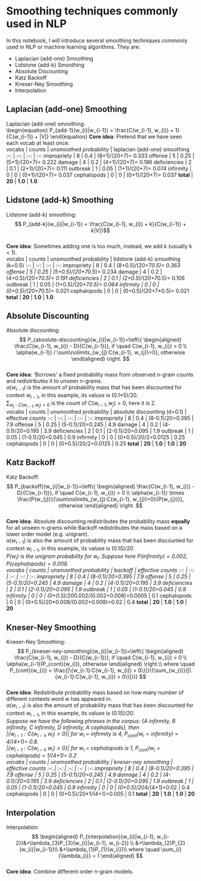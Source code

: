 # Smoothing techniques commonly used in NLP  
In this notebook, I will introduce several smoothing techniques commonly used in NLP or machine learning algorithms. They are:
- Laplacian (add-one) Smoothing
- Lidstone (add-k) Smoothing
- Absolute Discounting
- Katz Backoff
- Kneser-Ney Smoothing
- Interpolation

## Laplacian (add-one) Smoothing
Laplacian (add-one) smoothing:   
\begin{equation} P_{add-1}(w_{i}|w_{i-1}) = \frac{C(w_{i-1}, w_{i}) + 1}{C(w_{i-1}) + |V|} \end{equation} 
**Core idea**: Pretend that we have seen each vocab at least once.  
vocabs | counts | unsmoothed probability | laplacian (add-one) smoothing
:-: | :-: | :-: | :-: 
impropriety | 8 | 0.4 | (8+1)/(20+7)= 0.333
offense | 5 | 0.25 | (5+1)/(20+7)= 0.222
damage | 4 | 0.2 | (4+1)/(20+7)= 0.186
deficiencies | 2 | 0.1 | (2+1)/(20+7)= 0.111
outbreak | 1 | 0.05 | (1+1)/(20+7)= 0.074
infirmity | 0 | 0 | (0+1)/(20+7)= 0.037
cephalopods | 0 | 0 | (0+1)/(20+7)= 0.037
**total** | **20** | **1.0** | **1.0**  

## Lidstone (add-k) Smoothing  
Lidstone (add-k) smoothing:   
$$ P_{add-k}(w_{i}|w_{i-1}) = \frac{C(w_{i-1}, w_{i}) + k}{C(w_{i-1}) + k|V|}$$  
**Core idea**: Sometimes adding one is too much, instead, we add k (usually k < 1).  
vocabs | counts | unsmoothed probability | lidstone (add-k) smoothing (k=0.5)
:-: | :-: | :-: | :-: 
impropriety | 8 | 0.4 | (8+0.5)/(20+7*0.5)= 0.363
offense | 5 | 0.25 | (5+0.5)/(20+7*0.5)= 0.234
damage | 4 | 0.2 | (4+0.5)/(20+7*0.5)= 0.191
deficiencies | 2 | 0.1 | (2+0.5)/(20+7*0.5)= 0.106
outbreak | 1 | 0.05 | (1+0.5)/(20+7*0.5)= 0.064
infirmity | 0 | 0 | (0+0.5)/(20+7*0.5)= 0.021
cephalopods | 0 | 0 | (0+0.5)/(20+7*0.5)= 0.021
**total** | **20** | **1.0** | **1.0**  

## Absolute Discounting  
Absolute discounting:  
$$ P_{absolute-discounting}(w_{i}|w_{i-1})=\left\{
\begin{aligned}
\frac{C(w_{i-1}, w_{i}) - D}{C(w_{i-1})}, if \quad C(w_{i-1}, w_{i}) > 0 \\
\alpha(w_{i-1}) / \sum\nolimits_{w_{j}:C(w_{i-1}, w_{j})=0}, otherwise
\end{aligned}
\right.
$$  
**Core idea**: 'Borrows' a fixed probability mass from observed n-gram counts and redistributes it to unseen n-grams.  
$\alpha(w_{i-1})$ is the amount of probability mass that has been discounted for context $w_{i-1}$, in this example, its valuse is (0.1*5)/20.  
$\sum\nolimits_{w_{j}:C(w_{i-1}, w_{j})=0}$ is the count of $C(w_{i-1}, w_{j})=0$, here it is 2.  
vocabs | counts | unsmoothed probability | absolute discounting (d=0.1) | effective counts
:-: | :-: | :-: | :-: | :-: 
impropriety | 8 | 0.4 | (8-0.1)/20=0.395 | 7.9
offense | 5 | 0.25 | (5-0.1)/20=0.245 | 4.9
damage | 4 | 0.2 | (4-0.1)/20=0.195 | 3.9
deficiencies | 2 | 0.1 | (2-0.1)/20=0.095 | 1.9
outbreak | 1 | 0.05 | (1-0.1)/20=0.045 | 0.9
infirmity | 0 | 0 | (0+0.5)/20/2=0.0125 | 0.25
cephalopods | 0 | 0 | (0+0.5)/20/2=0.0125 | 0.25
**total** | **20** | **1.0** | **1.0** | **20**    

## Katz Backoff  
Katz Backoff:  
$$ P_{backoff}(w_{i}|w_{i-1})=\left\{
\begin{aligned}
\frac{C(w_{i-1}, w_{i}) - D}{C(w_{i-1})}, if \quad C(w_{i-1}, w_{i}) > 0 \\
\alpha(w_{i-1}) \times \frac{P(w_{j})}{\sum\nolimits_{w_{j}:C(w_{i-1}, w_{j})=0}{P(w_{j})}}, otherwise
\end{aligned}
\right.
$$  
**Core idea**: Absolute discounting redistributes the probability mass **equally** for all unseen n-grams while Backoff redistributes the mass based on a lower order model (e.g. unigram).  
$\alpha(w_{i-1})$ is also the amount of probability mass that has been discounted for context $w_{i-1}$, in this example, its valuse is (0.1*5)/20.  
$P(w_{i})$ is the unigram probability for $w_{i}$. Suppose here $P(infirmity) = 0.002$, $P(cephalopods) = 0.008$.  
vocabs | counts | unsmoothed probability | backoff | effective counts
:-: | :-: | :-: | :-: | :-: 
impropriety | 8 | 0.4 | (8-0.1)/20=0.395 | 7.9
offense | 5 | 0.25 | (5-0.1)/20=0.245 | 4.9
damage | 4 | 0.2 | (4-0.1)/20=0.195 | 3.9
deficiencies | 2 | 0.1 | (2-0.1)/20=0.095 | 1.9
outbreak | 1 | 0.05 | (1-0.1)/20=0.045 | 0.9
infirmity | 0 | 0 | (0+0.5)/20*0.002/(0.002+0.008)=0.0005 | 0.1
cephalopods | 0 | 0 | (0+0.5)/20*0.008/(0.002+0.008)=0.02 | 0.4
**total** | **20** | **1.0** | **1.0** | **20**  

## Kneser-Ney Smoothing  
Kneser-Ney Smoothing:  
$$ P_{kneser-ney-smoothing}(w_{i}|w_{i-1})=\left\{
\begin{aligned}
\frac{C(w_{i-1}, w_{i}) - D}{C(w_{i-1})}, if \quad C(w_{i-1}, w_{i}) > 0 \\
\alpha(w_{i-1})P_{cont}(w_{i}), otherwise
\end{aligned}
\right.\\
where \quad
P_{cont}(w_{i}) = \frac{|\{w_{i-1}:C(w_{i-1}, w_{i}) > 0\}|}{{\sum_{w_{i}}{|\{w_{i-1}:C(w_{i-1}, w_{i}) > 0\}|}}}
$$  
**Core idea**: Redistribute probability mass based on how many number of different contexts word w has appeared in.  
$\alpha(w_{i-1})$ is also the amount of probability mass that has been discounted for context $w_{i-1}$, in this example, its valuse is (0.1*5)/20.  
Suppose we have the following phrases in the corpus: {A infirmity, B infirmity, C infirmity, D infirmity, A cephalopods}, then  
$|\{w_{i-1}:C(w_{i-1}, w_{i}) > 0\}|$ for $w_{i}$ = infirmity is 4, $P_{cont}(w_{i}=infirmity)$ = 4/(4+1)= 0.8.  
$|\{w_{i-1}:C(w_{i-1}, w_{i}) > 0\}|$ for $w_{i}$ = cephalopods is 1, $P_{cont}(w_{i}=cephalopods)$ = 1/(4+1)= 0.2  
vocabs | counts | unsmoothed probability | kneser-ney smoothing | effective counts
:-: | :-: | :-: | :-: | :-: 
impropriety | 8 | 0.4 | (8-0.1)/20=0.395 | 7.9
offense | 5 | 0.25 | (5-0.1)/20=0.245 | 4.9
damage | 4 | 0.2 | (4-0.1)/20=0.195 | 3.9
deficiencies | 2 | 0.1 | (2-0.1)/20=0.095 | 1.9
outbreak | 1 | 0.05 | (1-0.1)/20=0.045 | 0.9
infirmity | 0 | 0 | (0+0.5)/20*4/(4+1)=0.02 | 0.4
cephalopods | 0 | 0 | (0+0.5)/20*1/(4+1)=0.005 | 0.1
**total** | **20** | **1.0** | **1.0** | **20**  

## Interpolation  
Interpolation:  
$$ 
\begin{aligned}
P_{interpolation}(w_{i}|w_{i-1}, w_{i-2})&=\lambda_{3}P_{3}(w_{i}|w_{i-1}, w_{i-2}) \\
&+\lambda_{2}P_{2}(w_{i}|w_{i-1})\\
&+\lambda_{1}P_{1}(w_{i})\\
where \quad
\sum_{i}{\lambda_{i}} = 1
\end{aligned}
$$  
**Core idea**: Combine different order n-gram models.
